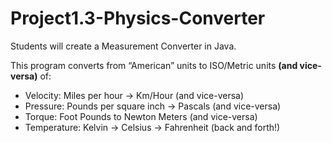 # Project1.3-Physics-Converter
Students will create a Measurement Converter in Java.<br>

This program converts from “American” units to ISO/Metric units <b>(and vice-versa)</b> of:<br>
<ul>
<li>Velocity: Miles per hour -> Km/Hour (and vice-versa)</li>
<li>Pressure: Pounds per square inch -> Pascals (and vice-versa)</li>
<li>Torque: Foot Pounds to Newton Meters (and vice-versa)</li>
<li>Temperature: Kelvin -> Celsius -> Fahrenheit (back and forth!)</li>
</ul>
